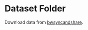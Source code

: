 # Dataset Folder

Download data from [bwsyncandshare](https://bwsyncandshare.kit.edu/s/XLgKpcScjFAXXpA).
